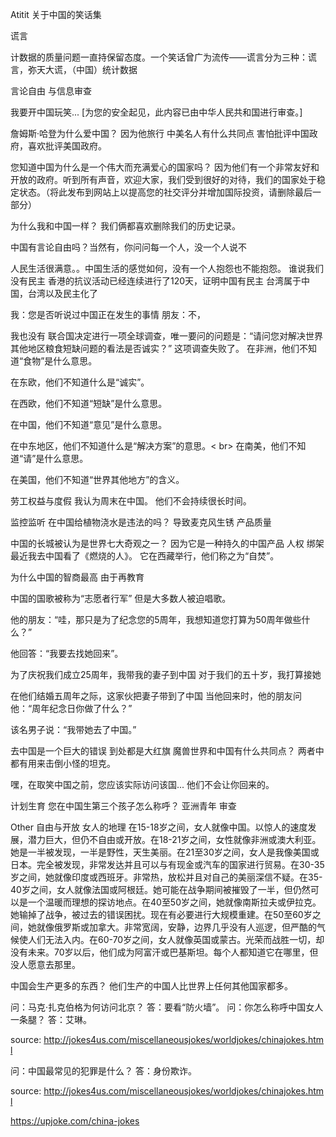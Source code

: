 Atitit 关于中国的笑话集


谎言

计数据的质量问题一直持保留态度。一个笑话曾广为流传——谎言分为三种：谎言，弥天大谎，（中国）统计数据

言论自由 与信息审查

我要开中国玩笑...
[为您的安全起见，此内容已由中华人民共和国进行审查。]


詹姆斯·哈登为什么爱中国？
因为他旅行
中美名人有什么共同点
害怕批评中国政府，喜欢批评美国政府。


您知道中国为什么是一个伟大而充满爱心的国家吗？
因为他们有一个非常友好和开放的政府。听到所有声音，欢迎大家，我们受到很好的对待，我们的国家处于稳定状态。（将此发布到网站上以提高您的社交评分并增加国际投资，请删除最后一部分）




为什么我和中国一样？
我们俩都喜欢删除我们的历史记录。


中国有言论自由吗？当然有，你问问每一个人，没一个人说不

人民生活很满意。。中国生活的感觉如何，没有一个人抱怨也不能抱怨。
谁说我们没有民主
香港的抗议活动已经连续进行了120天，证明中国有民主
 台湾属于中国，台湾以及民主化了


我：您是否听说过中国正在发生的事情
朋友：不，

我也没有
联合国决定进行一项全球调查，唯一要问的问题是：“请问您对解决世界其他地区粮食短缺问题的看法是否诚实？” 这项调查失败了。
在非洲，他们不知道“食物”是什么意思。

在东欧，他们不知道什么是“诚实”。

在西欧，他们不知道“短缺”是什么意思。

在中国，他们不知道“意见”是什么意思。

在中东地区，他们不知道什么是“解决方案”的意思。< br>
在南美，他们不知道“请”是什么意思。

在美国，他们不知道“世界其他地方”的含义。

劳工权益与度假
我认为周末在中国。
他们不会持续很长时间。

监控监听
在中国给植物浇水是违法的吗？
导致麦克风生锈
产品质量

中国的长城被认为是世界七大奇观之一？
因为它是一种持久的中国产品
人权  绑架
最近我去中国看了《燃烧的人》。
它在西藏举行，他们称之为“自焚”。

为什么中国的智商最高
由于再教育

中国的国歌被称为“志愿者行军”
但是大多数人被迫唱歌。

他的朋友：“哇，那只是为了纪念您的5周年，我想知道您打算为50周年做些什么？”

他回答：“我要去找她回来”。

为了庆祝我们成立25周年，我带我的妻子到中国
对于我们的五十岁，我打算接她


在他们结婚五周年之际，这家伙把妻子带到了中国
当他回来时，他的朋友问他：“周年纪念日你做了什么？”

该名男子说：“我带她去了中国。”



去中国是一个巨大的错误
到处都是大红旗
魔兽世界和中国有什么共同点？
两者中都有用来击倒小怪的坦克。

嘿，在取笑中国之前，您应该实际访问该国...
他们不会让你回来的。

计划生育
您在中国生第三个孩子怎么称呼？
亚洲青年
审查


Other 自由与开放
女人的地理
在15-18岁之间，女人就像中国。以惊人的速度发展，潜力巨大，但仍不自由或开放。在18-21岁之间，女性就像非洲或澳大利亚。她是一半被发现，一半是野性，天生美丽。在21至30岁之间，女人是我像美国或日本。完全被发现，非常发达并且可以与有现金或汽车的国家进行贸易。在30-35岁之间，她就像印度或西班牙。非常热，放松并且对自己的美丽深信不疑。在35-40岁之间，女人就像法国或阿根廷。她可能在战争期间被摧毁了一半，但仍然可以是一个温暖而理想的探访地点。在40至50岁之间，她就像南斯拉夫或伊拉克。她输掉了战争，被过去的错误困扰。现在有必要进行大规模重建。在50至60岁之间，她就像俄罗斯或加拿大。非常宽阔，安静，边界几乎没有人巡逻，但严酷的气候使人们无法入内。在60-70岁之间，女人就像英国或蒙古。光荣而战胜一切，却没有未来。70岁以后，他们成为阿富汗或巴基斯坦。每个人都知道它在哪里，但没人愿意去那里。


中国会生产更多的东西？
他们生产的中国人比世界上任何其他国家都多。


问：马克·扎克伯格为何访问北京？ 答：要看“防火墙”。 问：你怎么称呼中国女人一条腿？ 答：艾琳。

source: http://jokes4us.com/miscellaneousjokes/worldjokes/chinajokes.html

问：中国最常见的犯罪是什么？ 答：身份欺诈。

source: http://jokes4us.com/miscellaneousjokes/worldjokes/chinajokes.html

https://upjoke.com/china-jokes


